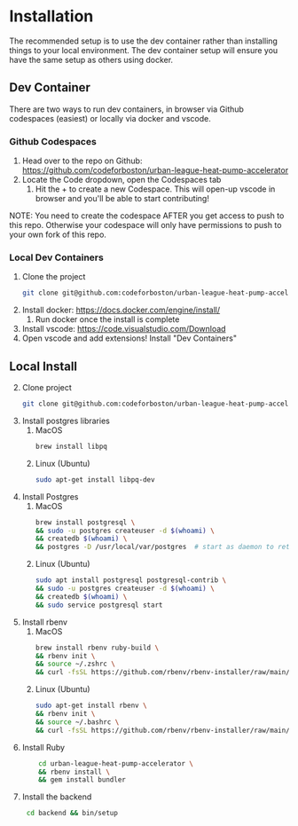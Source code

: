 # Installation

The recommended setup is to use the dev container rather than installing things to your local environment. The dev container setup will ensure you have the same setup as others using docker.

## Dev Container

There are two ways to run dev containers, in browser via Github codespaces (easiest) or locally via docker and vscode.

### Github Codespaces

1. Head over to the repo on Github: https://github.com/codeforboston/urban-league-heat-pump-accelerator
2. Locate the Code dropdown, open the Codespaces tab
   1. Hit the + to create a new Codespace. This will open-up vscode in browser and you'll be able to start contributing!
   
NOTE: You need to create the codespace AFTER you get access to push to this repo. Otherwise your codespace will only have permissions to push to your own fork of this repo.

### Local Dev Containers

1. Clone the project
    ```bash
   git clone git@github.com:codeforboston/urban-league-heat-pump-accelerator.git
   ```
2. Install docker: https://docs.docker.com/engine/install/
   1. Run docker once the install is complete
3. Install vscode: https://code.visualstudio.com/Download
4. Open vscode and add extensions! Install "Dev Containers"

## Local Install

2. Clone project
    ```bash
   git clone git@github.com:codeforboston/urban-league-heat-pump-accelerator.git
   ```
3. Install postgres libraries
   1. MacOS
        ```bash
      brew install libpq
      ```
   2. Linux (Ubuntu)
        ```bash
      sudo apt-get install libpq-dev
      ```
4. Install Postgres
   1. MacOS
         ```bash
      brew install postgresql \
      && sudo -u postgres createuser -d $(whoami) \
      && createdb $(whoami) \
      && postgres -D /usr/local/var/postgres  # start as daemon to retain terminal
      ```
   2. Linux (Ubuntu)
         ```bash
      sudo apt install postgresql postgresql-contrib \
      && sudo -u postgres createuser -d $(whoami) \
      && createdb $(whoami) \
      && sudo service postgresql start
      ```
5. Install rbenv
   1. MacOS
        ```bash
      brew install rbenv ruby-build \
      && rbenv init \
      && source ~/.zshrc \
      && curl -fsSL https://github.com/rbenv/rbenv-installer/raw/main/bin/rbenv-doctor | bash
      ```
   2. Linux (Ubuntu)
        ```bash
      sudo apt-get install rbenv \
      && rbenv init \
      && source ~/.bashrc \
      && curl -fsSL https://github.com/rbenv/rbenv-installer/raw/main/bin/rbenv-doctor | bash
      ```
6. Install Ruby
    ```bash
        cd urban-league-heat-pump-accelerator \
        && rbenv install \
        && gem install bundler        
      ```
7. Install the backend
   ```bash
    cd backend && bin/setup
    ```

